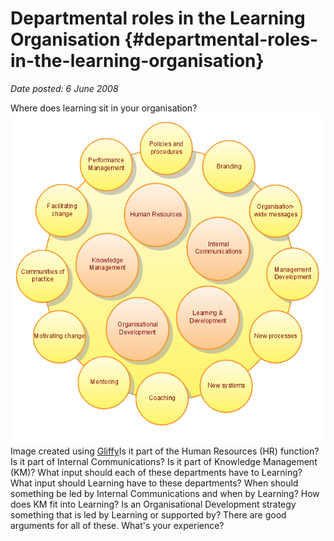 # Departmental roles in the Learning Organisation {#departmental-roles-in-the-learning-organisation}

_Date posted: 6 June 2008_

Where does learning sit in your organisation?![Learning Organisation](./exportlc.php_files/learning_organisations.png "Learning Organisation")Image created using [Gliffy](http://www.gliffy.com/)Is it part of the Human Resources (HR) function? Is it part of Internal Communications? Is it part of Knowledge Management (KM)? What input should each of these departments have to Learning? What input should Learning have to these departments? When should something be led by Internal Communications and when by Learning? How does KM fit into Learning? Is an Organisational Development strategy something that is led by Learning or supported by? There are good arguments for all of these. What's your experience?